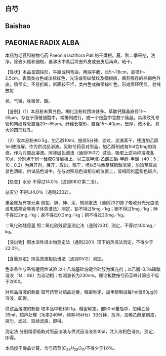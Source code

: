 ## 白芍

## Baishao

## PAEONIAE RADIX ALBA

本品为毛茛科植物芍药 Paeonia lactiflora Pall.的干燥根。夏、秋二季采挖，洗净，除去头尾和细根，置沸水中煮后除去外皮或去皮后再煮，晒干。

【性状】本品呈圆柱形，平直或稍弯曲，两端平截，长5～18cm，直径1～2.5cm。表面类白色或淡棕红色，光洁或有纵皱纹及细根痕，偶有残存的棕褐色外皮。质坚实，不易折断，断面较平坦，类白色或微带棕红色，形成层环明显，射线放射

状。气微，味微苦、酸。

【鉴别】（1）本品粉末黄白色。糊化淀粉粒团块甚多。草酸钙簇晶直径11～35μm，存在于薄壁细胞中，常排列成行，或一个细胞中含数个簇晶。具缘纹孔导管和网纹导管直径20～65μm。纤维长梭形，直径15～40μm，壁厚，微木化，具大的圆形纹孔。

（2）取本品粉末0.5g，加乙醇10ml，振摇5分钟，滤过，滤液蒸干，残渣加乙醇1ml使溶解，作为供试品溶液。另取芍药苷对照品，加乙醇制成每1ml含1mg的溶液，作为对照品溶液。照薄层色谱法（通则0502）试验，吸取上述两种溶液各10μl，分别点于同一硅胶G薄层板上，以三氯甲烷-乙酸乙酯-甲醇-甲酸（40：5：10：0.2）为展开剂，展开，取出，晾干，喷以5％香草醛硫酸溶液，加热至斑点显色清晰。供试品色谱中，在与对照品色谱相应的位置上，显相同的蓝紫色斑点。

【检查】水分 不得过14.0％（通则0832第二法）。

总灰分 不得过4.0％（通则2302）。

重金属及有害元素 照铅、镉、砷、汞、铜测定法（通则2321原子吸收分光光度法或电感耦合等离子体质谱法）测定，铅不得过5mg／kg；镉不得过1mg／kg；砷不得过2mg／kg；汞不得过0.2mg／kg；铜不得过20mg／kg。

二氧化硫残留量 照二氧化硫残留量测定法（通则2331）测定，不得过400mg／kg。

【浸出物】照水溶性浸出物测定法（通则2201）项下的热浸法测定，不得少于22.0％。

【含量测定】照高效液相色谱法（通则0512）测定。

色谱条件与系统适用性试验 以十八烷基硅烷键合硅胶为填充剂；以乙腈-0.1％磷酸溶液（14：86）为流动相；检测波长为230nm。理论板数按芍药苷峰计算应不低于2000。

对照品溶液的制备 取芍药苷对照品适量，精密称定，加甲醇制成每1ml含60μg的溶液，即得。

供试品溶液的制备 取本品中粉约0.1g，精密称定，置50ml量瓶中，加稀乙醇35ml，超声处理（功率240W，频率45kHz）30分钟，放冷，加稀乙醇至刻度，摇匀，滤过，取续滤液，即得。

测定法 分别精密吸取对照品溶液与供试品溶液各10μl，注入液相色谱仪，测定，即得。

本品按干燥品计算，含芍药苷$( C _ { 2 3 } H _ { 2 8 } O _ { 1 1 } )$不得少于1.6%。